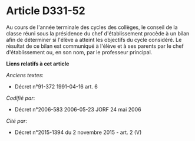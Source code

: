 # Article D331-52

Au cours de l'année terminale des cycles des collèges, le conseil de la classe réuni sous la présidence du chef
d'établissement procède à un bilan afin de déterminer si l'élève a atteint les objectifs du cycle considéré. Le résultat de
ce bilan est communiqué à l'élève et à ses parents par le chef d'établissement ou, en son nom, par le professeur principal.

**Liens relatifs à cet article**

_Anciens textes_:

  - Décret n°91-372 1991-04-16 art. 6

_Codifié par_:

  - Décret n°2006-583 2006-05-23 JORF 24 mai 2006

_Cité par_:

  - Décret n°2015-1394 du 2 novembre 2015 - art. 2 (V)

